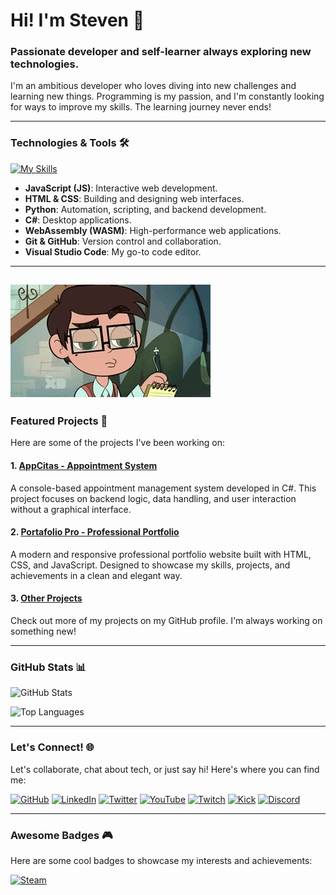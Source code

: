 # Hi! I'm Steven 👋

### Passionate developer and self-learner always exploring new technologies.

I'm an ambitious developer who loves diving into new challenges and learning new things. Programming is my passion, and I'm constantly looking for ways to improve my skills. The learning journey never ends!

---

### Technologies & Tools 🛠️

[![My Skills](https://skillicons.dev/icons?i=js,html,css,python,cs,wasm,git,github,vscode)](https://skillicons.dev)

- **JavaScript (JS)**: Interactive web development.
- **HTML & CSS**: Building and designing web interfaces.
- **Python**: Automation, scripting, and backend development.
- **C#**: Desktop applications.
- **WebAssembly (WASM)**: High-performance web applications.
- **Git & GitHub**: Version control and collaboration.
- **Visual Studio Code**: My go-to code editor.

---

![This isn't Working](assets/This_isnt_Working.gif)
---

### Featured Projects 🚀

Here are some of the projects I've been working on:

#### 1. [AppCitas - Appointment System](https://github.com/Enigma1x/AppCitas-Tarea-SinInterfaz)
A console-based appointment management system developed in C#. This project focuses on backend logic, data handling, and user interaction without a graphical interface.

#### 2. [Portafolio Pro - Professional Portfolio](https://github.com/Enigma1x/Portafolio-Pro)
A modern and responsive professional portfolio website built with HTML, CSS, and JavaScript. Designed to showcase my skills, projects, and achievements in a clean and elegant way.

#### 3. [Other Projects](https://github.com/Enigma1x?tab=repositories)
Check out more of my projects on my GitHub profile. I'm always working on something new!

---

### GitHub Stats 📊

![GitHub Stats](https://github-readme-stats.vercel.app/api?username=Enigma1x&show_icons=true&theme=radical)

![Top Languages](https://github-readme-stats.vercel.app/api/top-langs/?username=Enigma1x&layout=compact&theme=radical)

---

### Let's Connect! 🌐

Let's collaborate, chat about tech, or just say hi! Here's where you can find me:

[![GitHub](https://img.shields.io/badge/GitHub-Enigma1x-100000?style=for-the-badge&logo=github&logoColor=white)](https://github.com/Enigma1x)
[![LinkedIn](https://img.shields.io/badge/LinkedIn-Enigma1x-0077B5?style=for-the-badge&logo=linkedin&logoColor=white)](https://www.linkedin.com/in/enigma1x/)
[![Twitter](https://img.shields.io/badge/Twitter-Enigma1x-1DA1F2?style=for-the-badge&logo=twitter&logoColor=white)](https://twitter.com/Enigma1x)
[![YouTube](https://img.shields.io/badge/YouTube-Enigma1x-FF0000?style=for-the-badge&logo=youtube&logoColor=white)](https://www.youtube.com/@Enigma1x)
[![Twitch](https://img.shields.io/badge/Twitch-Enigma1x-9146FF?style=for-the-badge&logo=twitch&logoColor=white)](https://www.twitch.tv/Enigma1x)
[![Kick](https://img.shields.io/badge/Kick-Enigma1x-53FC18?style=for-the-badge&logo=kick&logoColor=black)](https://kick.com/Enigma1x)
[![Discord](https://img.shields.io/badge/Discord-Enigma1x-5865F2?style=for-the-badge&logo=discord&logoColor=white)](https://discord.com/users/Enigma1x)

---

### Awesome Badges 🎮

Here are some cool badges to showcase my interests and achievements:

[![Steam](https://img.shields.io/badge/Steam-000000?style=for-the-badge&logo=steam&logoColor=white)](https://steamcommunity.com/id/Enigma1x)
